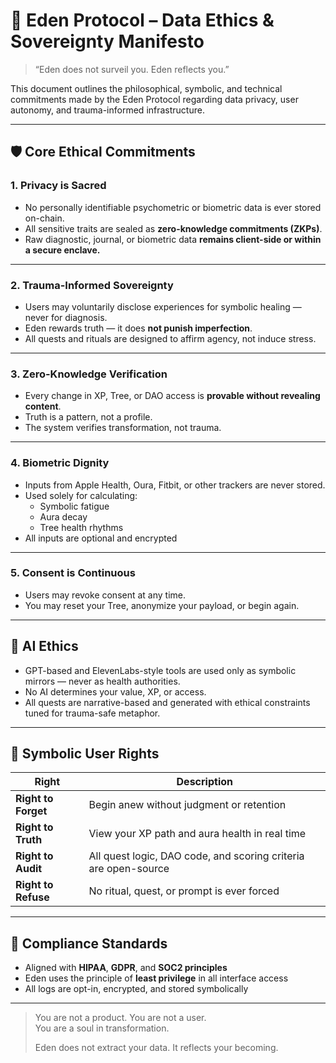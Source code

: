 # 🔐 Eden Protocol – Data Ethics & Sovereignty Manifesto

> “Eden does not surveil you. Eden reflects you.”

This document outlines the philosophical, symbolic, and technical commitments made by the Eden Protocol regarding data privacy, user autonomy, and trauma-informed infrastructure.

---

## 🛡️ Core Ethical Commitments

### 1. **Privacy is Sacred**
- No personally identifiable psychometric or biometric data is ever stored on-chain.
- All sensitive traits are sealed as **zero-knowledge commitments (ZKPs)**.
- Raw diagnostic, journal, or biometric data **remains client-side or within a secure enclave.**

---

### 2. **Trauma-Informed Sovereignty**
- Users may voluntarily disclose experiences for symbolic healing — never for diagnosis.
- Eden rewards truth — it does **not punish imperfection**.
- All quests and rituals are designed to affirm agency, not induce stress.

---

### 3. **Zero-Knowledge Verification**
- Every change in XP, Tree, or DAO access is **provable without revealing content**.
- Truth is a pattern, not a profile.
- The system verifies transformation, not trauma.

---

### 4. **Biometric Dignity**
- Inputs from Apple Health, Oura, Fitbit, or other trackers are never stored.
- Used solely for calculating:
  - Symbolic fatigue
  - Aura decay
  - Tree health rhythms
- All inputs are optional and encrypted

---

### 5. **Consent is Continuous**
- Users may revoke consent at any time.
- You may reset your Tree, anonymize your payload, or begin again.

---

## 🧠 AI Ethics

- GPT-based and ElevenLabs-style tools are used only as symbolic mirrors — never as health authorities.
- No AI determines your value, XP, or access.
- All quests are narrative-based and generated with ethical constraints tuned for trauma-safe metaphor.

---

## 📜 Symbolic User Rights

| Right | Description |
|-------|-------------|
| **Right to Forget** | Begin anew without judgment or retention |
| **Right to Truth** | View your XP path and aura health in real time |
| **Right to Audit** | All quest logic, DAO code, and scoring criteria are open-source |
| **Right to Refuse** | No ritual, quest, or prompt is ever forced |

---

## 🧩 Compliance Standards

- Aligned with **HIPAA**, **GDPR**, and **SOC2 principles**
- Eden uses the principle of **least privilege** in all interface access
- All logs are opt-in, encrypted, and stored symbolically

---

> You are not a product. You are not a user.  
> You are a soul in transformation.  
>  
> Eden does not extract your data. It reflects your becoming.
